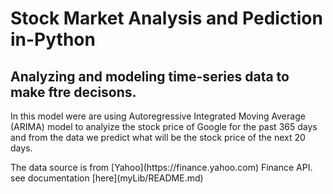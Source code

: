 # Stock Market Analysis and Pediction in-Python
## Analyzing and modeling time-series data to make ftre decisons.
<P> In this model were are using Autoregressive Integrated Moving Average (ARIMA) model to analyize the stock price of Google for the past 365 days and from the data we predict what will be the stock price of the next 20 days. 
<P> The data source is from [Yahoo](https://finance.yahoo.com) Finance API.
<br>
see documentation [here](myLib/README.md)

